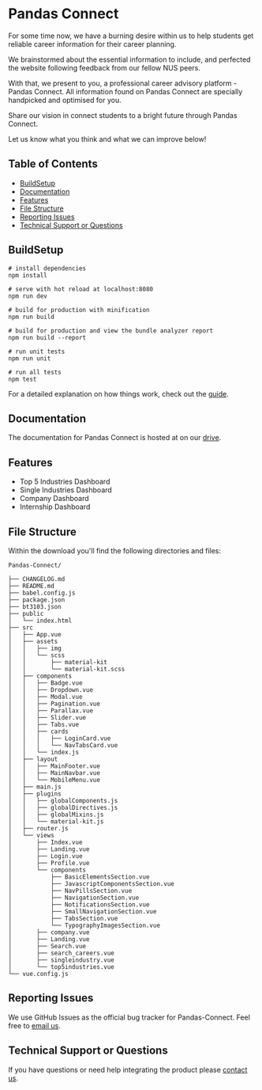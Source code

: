 # Pandas Connect

For some time now, we have a burning desire within us to help students get reliable career information for their career planning.

We brainstormed about the essential information to include, and perfected the website following feedback from our fellow NUS peers. 

With that, we present to you, a professional career advisory platform - Pandas Connect. All information found on Pandas Connect are specially handpicked and optimised for you.

Share our vision in connect students to a bright future through Pandas Connect. 

Let us know what you think and what we can improve below!

## Table of Contents

* [BuildSetup](#buildsetup) 
* [Documentation](#documentation)
* [Features](#feature)
* [File Structure](#file-structure)
* [Reporting Issues](#reporting-issues)
* [Technical Support or Questions](#technical-support-or-questions)


## BuildSetup
```
# install dependencies
npm install

# serve with hot reload at localhost:8080
npm run dev

# build for production with minification
npm run build

# build for production and view the bundle analyzer report
npm run build --report

# run unit tests
npm run unit

# run all tests
npm test
```

For a detailed explanation on how things work, check out the [guide](http://vuejs-templates.github.io/webpack/).

## Documentation
The documentation for Pandas Connect is hosted at on our [drive](https://docs.google.com/document/d/1DkhKp-ByeP5XSSAzqOGJdZN83EJfJiSboQy_ZCaWQNk/edit?usp=sharing).

## Features
- Top 5 Industries Dashboard
- Single Industries Dashboard
- Company Dashboard 
- Internship Dashboard

## File Structure

Within the download you'll find the following directories and files:
```
Pandas-Connect/

├── CHANGELOG.md
├── README.md
├── babel.config.js
├── package.json
├── bt3103.json
├── public
│   └── index.html
├── src
│   ├── App.vue
│   ├── assets
│   │   ├── img
│   │   └── scss
│   │       ├── material-kit
│   │       └── material-kit.scss
│   ├── components
│   │   ├── Badge.vue
│   │   ├── Dropdown.vue
│   │   ├── Modal.vue
│   │   ├── Pagination.vue
│   │   ├── Parallax.vue
│   │   ├── Slider.vue
│   │   ├── Tabs.vue
│   │   ├── cards
│   │   │   ├── LoginCard.vue
│   │   │   └── NavTabsCard.vue
│   │   └── index.js
│   ├── layout
│   │   ├── MainFooter.vue
│   │   ├── MainNavbar.vue
│   │   └── MobileMenu.vue
│   ├── main.js
│   ├── plugins
│   │   ├── globalComponents.js
│   │   ├── globalDirectives.js
│   │   ├── globalMixins.js
│   │   └── material-kit.js
│   ├── router.js
│   └── views
│       ├── Index.vue
│       ├── Landing.vue
│       ├── Login.vue
│       ├── Profile.vue
│       └── components
│           ├── BasicElementsSection.vue
│           ├── JavascriptComponentsSection.vue
│           ├── NavPillsSection.vue
│           ├── NavigationSection.vue
│           ├── NotificationsSection.vue
│           ├── SmallNavigationSection.vue
│           ├── TabsSection.vue
│           └── TypographyImagesSection.vue
│       ├── company.vue
│       ├── Landing.vue
│       ├── Search.vue
│       ├── search_careers.vue
│       ├── singleindustry.vue
│       └── top5industries.vue
└── vue.config.js
```

## Reporting Issues
We use GitHub Issues as the official bug tracker for Pandas-Connect. Feel free to [email us](the.pandas3103@gmail.com).

## Technical Support or Questions
If you have questions or need help integrating the product please [contact us](the.pandas3103@gmail.com).
